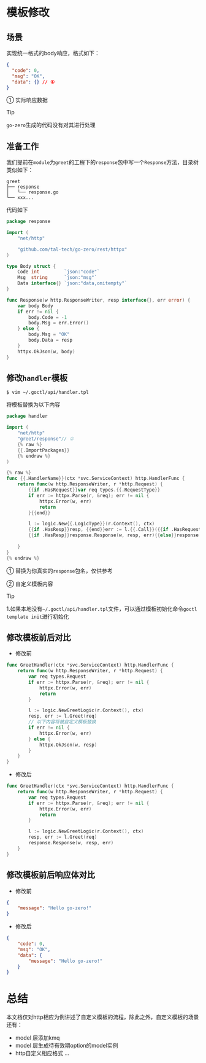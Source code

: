 # 模板修改

## 场景
实现统一格式的body响应，格式如下：
```json
{
  "code": 0,
  "msg": "OK",
  "data": {} // ①
}
```

① 实际响应数据

> [!TIP]
> `go-zero`生成的代码没有对其进行处理
## 准备工作
我们提前在`module`为`greet`的工程下的`response`包中写一个`Response`方法，目录树类似如下：
```text
greet
├── response
│   └── response.go
└── xxx...
```

代码如下
```go
package response

import (
	"net/http"

	"github.com/tal-tech/go-zero/rest/httpx"
)

type Body struct {
	Code int         `json:"code"`
	Msg  string      `json:"msg"`
	Data interface{} `json:"data,omitempty"`
}

func Response(w http.ResponseWriter, resp interface{}, err error) {
	var body Body
	if err != nil {
		body.Code = -1
		body.Msg = err.Error()
	} else {
		body.Msg = "OK"
		body.Data = resp
	}
	httpx.OkJson(w, body)
}
```

## 修改`handler`模板
```shell
$ vim ~/.goctl/api/handler.tpl
```
将模板替换为以下内容
```go
package handler

import (
	"net/http"
	"greet/response"// ①
	{% raw %}
	{{.ImportPackages}}
	{% endraw %}
)

{% raw %}
func {{.HandlerName}}(ctx *svc.ServiceContext) http.HandlerFunc {
	return func(w http.ResponseWriter, r *http.Request) {
		{{if .HasRequest}}var req types.{{.RequestType}}
		if err := httpx.Parse(r, &req); err != nil {
			httpx.Error(w, err)
			return
		}{{end}}

		l := logic.New{{.LogicType}}(r.Context(), ctx)
		{{if .HasResp}}resp, {{end}}err := l.{{.Call}}({{if .HasRequest}}req{{end}})
		{{if .HasResp}}response.Response(w, resp, err){{else}}response.Response(w, nil, err){{end}}//②
			
	}
}
{% endraw %}
```

① 替换为你真实的`response`包名，仅供参考

② 自定义模板内容

> [!TIP]
>
> 1.如果本地没有`~/.goctl/api/handler.tpl`文件，可以通过模板初始化命令`goctl template init`进行初始化

## 修改模板前后对比
* 修改前
```go
func GreetHandler(ctx *svc.ServiceContext) http.HandlerFunc {
	return func(w http.ResponseWriter, r *http.Request) {
		var req types.Request
		if err := httpx.Parse(r, &req); err != nil {
			httpx.Error(w, err)
			return
		}

		l := logic.NewGreetLogic(r.Context(), ctx)
		resp, err := l.Greet(req)
		// 以下内容将被自定义模板替换
		if err != nil {
			httpx.Error(w, err)
		} else {
			httpx.OkJson(w, resp)
		}
	}
}
```  
* 修改后
```go
func GreetHandler(ctx *svc.ServiceContext) http.HandlerFunc {
	return func(w http.ResponseWriter, r *http.Request) {
		var req types.Request
		if err := httpx.Parse(r, &req); err != nil {
			httpx.Error(w, err)
			return
		}

		l := logic.NewGreetLogic(r.Context(), ctx)
		resp, err := l.Greet(req)
		response.Response(w, resp, err)
	}
}
```

## 修改模板前后响应体对比

* 修改前
```json
{
    "message": "Hello go-zero!"
}
```

* 修改后
```json
{
    "code": 0,
    "msg": "OK",
    "data": {
        "message": "Hello go-zero!"
    }
}
```

# 总结
本文档仅对http相应为例讲述了自定义模板的流程，除此之外，自定义模板的场景还有：
* model 层添加kmq
* model 层生成待有效期option的model实例
* http自定义相应格式
  ...
